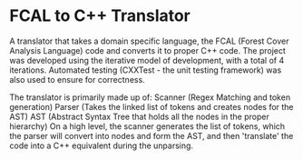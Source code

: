 # FCAL to C++ Translator
A translator that takes a domain specific language, the FCAL (Forest Cover Analysis Language) code and converts it to proper C++ code.
The project was developed using the iterative model of development, with a total of 4 iterations. 
Automated testing (CXXTest - the unit testing framework) was also used to ensure for correctness.

The translator is primarily made up of:
Scanner (Regex Matching and token generation)
Parser (Takes the linked list of tokens and creates nodes for the AST)
AST (Abstract Syntax Tree that holds all the nodes in the proper hierarchy)
On a high level, the scanner generates the list of tokens, which the parser will convert into nodes and form the AST, and then 'translate' the code into a C++ equivalent during the unparsing.
